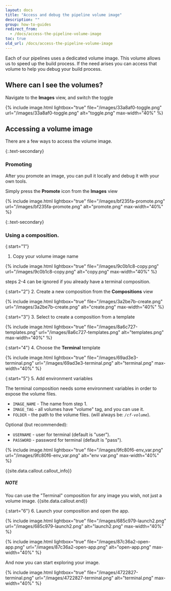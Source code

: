 ```yaml
---
layout: docs
title: "Access and debug the pipeline volume image"
description: ""
group: how-to-guides
redirect_from:
  - /docs/access-the-pipeline-volume-image
toc: true
old_url: /docs/access-the-pipeline-volume-image
---
```

Each of our pipelines uses a dedicated volume image. This volume allows us to speed up the build process. If the need arises you can access that volume to help you debug your build process.

## Where can I see the volumes?
Navigate to the **Images** view, and switch the toggle

{% include image.html 
lightbox="true" 
file="/images/33a8af0-toggle.png" 
url="/images/33a8af0-toggle.png"
alt="toggle.png"
max-width="40%"
%}

## Accessing a volume image
There are a few ways to access the volume image.

{:.text-secondary}
### Promoting

After you promote an image, you can pull it locally and debug it with your own tools.

Simply press the **Promote** icon from the **Images** view

{% include image.html 
lightbox="true" 
file="/images/bf235fa-promote.png" 
url="/images/bf235fa-promote.png"
alt="promote.png"
max-width="40%"
%}

{:.text-secondary}
### Using a composition.

{:start="1"}
1. Copy your volume image name

{% include image.html 
lightbox="true" 
file="/images/9c0b1c8-copy.png" 
url="/images/9c0b1c8-copy.png"
alt="copy.png"
max-width="40%"
%}

steps 2-4 can be ignored if you already have a terminal composition.

{:start="2"}
2. Create a new composition from the **Compositions** view

{% include image.html 
lightbox="true" 
file="/images/3a2be7b-create.png" 
url="/images/3a2be7b-create.png"
alt="create.png"
max-width="40%"
%}

{:start="3"}
3. Select to create a composition from a template

{% include image.html 
lightbox="true" 
file="/images/8a6c727-templates.png" 
url="/images/8a6c727-templates.png"
alt="templates.png"
max-width="40%"
%}

{:start="4"}
4. Choose the **Terminal** template

{% include image.html 
lightbox="true" 
file="/images/69ad3e3-terminal.png" 
url="/images/69ad3e3-terminal.png"
alt="terminal.png"
max-width="40%"
%}

{:start="5"}
5. Add environment variables

The terminal composition needs some environment variables in order to expose the volume files.

* `IMAGE_NAME` - The name from step 1.
* `IMAGE_TAG` - all volumes have "volume" tag, and you can use it.
* `FOLDER` - the path to the volume files. (will always be: *`/cf-volume`*).

Optional (but recommended):

* `USERNAME` - user for terminal (default is "user").
* `PASSWORD` - password for terminal (default is "pass").

{% include image.html 
lightbox="true" 
file="/images/9fc80f6-env_var.png" 
url="/images/9fc80f6-env_var.png"
alt="env var.png"
max-width="40%"
%}

{{site.data.callout.callout_info}}
##### NOTE

You can use the "Terminal" composition for any image you wish, not just a volume image. 
{{site.data.callout.end}}

{:start="6"}
6. Launch your composition and open the app.

{% include image.html 
lightbox="true" 
file="/images/685c979-launch2.png" 
url="/images/685c979-launch2.png"
alt="launch2.png"
max-width="40%"
%}

{% include image.html 
lightbox="true" 
file="/images/87c36a2-open-app.png" 
url="/images/87c36a2-open-app.png"
alt="open-app.png"
max-width="40%"
%}

And now you can start exploring your image.

{% include image.html 
lightbox="true" 
file="/images/4722827-terminal.png" 
url="/images/4722827-terminal.png"
alt="terminal.png"
max-width="40%"
%}
